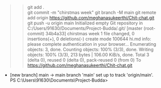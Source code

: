 >> git add .        
>> git commit -m "chirstmas week"
>> git branch -M main
>> git remote add origin https://github.com/meghanasukeerthi/Chit-chat.git
>> git push -u origin main
Initialized empty Git repository in C:/Users/91630/Documents/Project-Budda/.git/
[master (root-commit) 34b4a33] chirstmas week
 1 file changed, 0 insertions(+), 0 deletions(-)
 create mode 100644 hi.md
info: please complete authentication in your browser...
Enumerating objects: 3, done.
Counting objects: 100% (3/3), done.
Writing objects: 100% (3/3), 213 bytes | 106.00 KiB/s, done.
Total 3 (delta 0), reused 0 (delta 0), pack-reused 0 (from 0)
To https://github.com/meghanasukeerthi/Chit-chat.git
 * [new branch]      main -> main
branch 'main' set up to track 'origin/main'.
PS C:\Users\91630\Documents\Project-Budda> 
